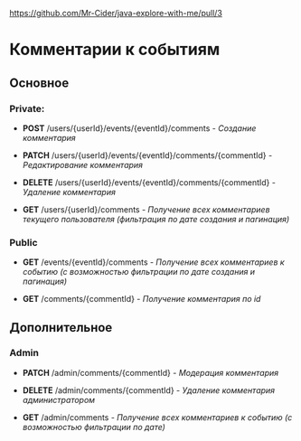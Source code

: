 https://github.com/Mr-Cider/java-explore-with-me/pull/3

# Комментарии к событиям
## Основное
### Private:
- **POST** /users/{userId}/events/{eventId}/comments - *Создание комментария*

- **PATCH** /users/{userId}/events/{eventId}/comments/{commentId} - *Редактирование комментария*

- **DELETE** /users/{userId}/events/{eventId}/comments/{commentId} - *Удаление комментария*

- **GET** /users/{userId}/comments - *Получение всех комментариев текущего пользователя (фильтрация по дате создания и пагинация)*

### Public
- **GET** /events/{eventId}/comments - *Получение всех комментариев к событию (с возможностью фильтрации по дате создания и пагинация)*

- **GET** /comments/{commentId} - *Получение комментария по id*

## Дополнительное
### Admin
- **PATCH** /admin/comments/{commentId} - *Модерация комментария*

- **DELETE** /admin/comments/{commentId} - *Удаление комментария администратором*

- **GET** /admin/comments - *Получение всех комментариев к событию (с возможностью фильтрации по дате)*